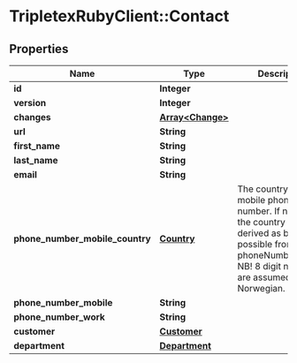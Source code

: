 # TripletexRubyClient::Contact

## Properties
Name | Type | Description | Notes
------------ | ------------- | ------------- | -------------
**id** | **Integer** |  | [optional] 
**version** | **Integer** |  | [optional] 
**changes** | [**Array&lt;Change&gt;**](Change.md) |  | [optional] 
**url** | **String** |  | [optional] 
**first_name** | **String** |  | [optional] 
**last_name** | **String** |  | [optional] 
**email** | **String** |  | [optional] 
**phone_number_mobile_country** | [**Country**](Country.md) | The country of the mobile phone number. If not set, the country is derived as best as possible from phoneNumberMobile. NB! 8 digit numbers are assumed to be Norwegian. | [optional] 
**phone_number_mobile** | **String** |  | [optional] 
**phone_number_work** | **String** |  | [optional] 
**customer** | [**Customer**](Customer.md) |  | [optional] 
**department** | [**Department**](Department.md) |  | [optional] 


